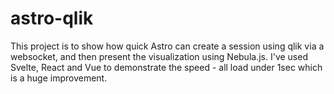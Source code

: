 # astro-qlik

This project is to show how quick Astro can create a session using qlik via a websocket, and then present the visualization using Nebula.js. I've used Svelte, React and Vue to demonstrate the speed - all load under 1sec which is a huge improvement.
